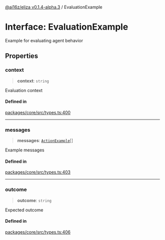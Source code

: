[@ai16z/eliza v0.1.4-alpha.3](../index.md) / EvaluationExample

# Interface: EvaluationExample

Example for evaluating agent behavior

## Properties

### context

> **context**: `string`

Evaluation context

#### Defined in

[packages/core/src/types.ts:400](https://github.com/ai16z/eliza/blob/main/packages/core/src/types.ts#L400)

***

### messages

> **messages**: [`ActionExample`](ActionExample.md)[]

Example messages

#### Defined in

[packages/core/src/types.ts:403](https://github.com/ai16z/eliza/blob/main/packages/core/src/types.ts#L403)

***

### outcome

> **outcome**: `string`

Expected outcome

#### Defined in

[packages/core/src/types.ts:406](https://github.com/ai16z/eliza/blob/main/packages/core/src/types.ts#L406)

